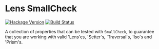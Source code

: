 # Lens SmallCheck

[![Hackage Version](https://img.shields.io/hackage/v/smallcheck-lens.svg)](https://hackage.haskell.org/package/smallcheck-lens) [![Build Status](https://img.shields.io/travis/jdnavarro/smallcheck-lens.svg)](https://travis-ci.org/jdnavarro/smallcheck-lens)

A collection of properties that can be tested with `SmallCheck`, to guarantee
that you are working with valid 'Lens'es, 'Setter's, 'Traversal's, 'Iso's and
'Prism's.
